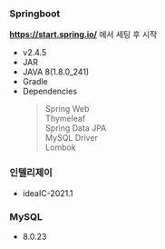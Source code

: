 ### Springboot
**https://start.spring.io/** 에서 세팅 후 시작
- v2.4.5
- JAR
- JAVA 8(1.8.0_241)
- Gradle
- Dependencies
  > Spring Web<br>Thymeleaf<br>Spring Data JPA<br>MySQL Driver<br>Lombok
  
### 인텔리제이
- ideaIC-2021.1

### MySQL
- 8.0.23

